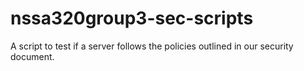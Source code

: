 # nssa320group3-sec-scripts

A script to test if a server follows the policies outlined in our security document.

